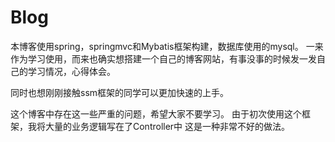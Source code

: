 # Blog
  本博客使用spring，springmvc和Mybatis框架构建，数据库使用的mysql。
  一来作为学习使用，而来也确实想搭建一个自己的博客网站，有事没事的时候发一发自己的学习情况，心得体会。
  
  同时也想刚刚接触ssm框架的同学可以更加快速的上手。
  
  这个博客中存在这一些严重的问题，希望大家不要学习。
  由于初次使用这个框架，我将大量的业务逻辑写在了Controller中
  这是一种非常不好的做法。
